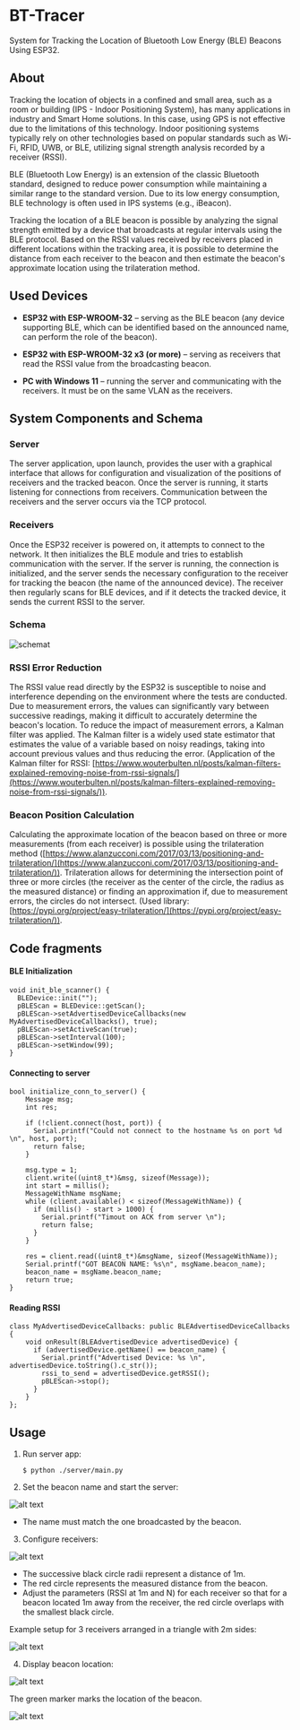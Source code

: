 # BT-Tracer
System for Tracking the Location of Bluetooth Low Energy (BLE) Beacons Using ESP32.

## About

Tracking the location of objects in a confined and small area, such as a room or building (IPS - Indoor Positioning System), has many applications in industry and Smart Home solutions. In this case, using GPS is not effective due to the limitations of this technology. Indoor positioning systems typically rely on other technologies based on popular standards such as Wi-Fi, RFID, UWB, or BLE, utilizing signal strength analysis recorded by a receiver (RSSI).

BLE (Bluetooth Low Energy) is an extension of the classic Bluetooth standard, designed to reduce power consumption while maintaining a similar range to the standard version. Due to its low energy consumption, BLE technology is often used in IPS systems (e.g., iBeacon).

Tracking the location of a BLE beacon is possible by analyzing the signal strength emitted by a device that broadcasts at regular intervals using the BLE protocol. Based on the RSSI values received by receivers placed in different locations within the tracking area, it is possible to determine the distance from each receiver to the beacon and then estimate the beacon's approximate location using the trilateration method.
 

## Used Devices

- **ESP32 with ESP-WROOM-32** – serving as the BLE beacon (any device supporting BLE, which can be identified based on the announced name, can perform the role of the beacon).

- **ESP32 with ESP-WROOM-32 x3 (or more)** – serving as receivers that read the RSSI value from the broadcasting beacon.

- **PC with Windows 11** – running the server and communicating with the receivers. It must be on the same VLAN as the receivers.

## System Components and Schema

### Server
The server application, upon launch, provides the user with a graphical interface that allows for configuration and visualization of the positions of receivers and the tracked beacon. Once the server is running, it starts listening for connections from receivers. Communication between the receivers and the server occurs via the TCP protocol.

### Receivers
Once the ESP32 receiver is powered on, it attempts to connect to the network. It then initializes the BLE module and tries to establish communication with the server. If the server is running, the connection is initialized, and the server sends the necessary configuration to the receiver for tracking the beacon (the name of the announced device). The receiver then regularly scans for BLE devices, and if it detects the tracked device, it sends the current RSSI to the server.

### Schema

![schemat](https://github.com/wojciechloboda/bt_tracker/assets/46354460/9c293090-ae7a-4e37-8075-00fe197e3c04)


### RSSI Error Reduction
The RSSI value read directly by the ESP32 is susceptible to noise and interference depending on the environment where the tests are conducted. Due to measurement errors, the values can significantly vary between successive readings, making it difficult to accurately determine the beacon's location. To reduce the impact of measurement errors, a Kalman filter was applied. The Kalman filter is a widely used state estimator that estimates the value of a variable based on noisy readings, taking into account previous values and thus reducing the error. (Application of the Kalman filter for RSSI: [https://www.wouterbulten.nl/posts/kalman-filters-explained-removing-noise-from-rssi-signals/](https://www.wouterbulten.nl/posts/kalman-filters-explained-removing-noise-from-rssi-signals/)).

### Beacon Position Calculation
Calculating the approximate location of the beacon based on three or more measurements (from each receiver) is possible using the trilateration method ([https://www.alanzucconi.com/2017/03/13/positioning-and-trilateration/](https://www.alanzucconi.com/2017/03/13/positioning-and-trilateration/)). Trilateration allows for determining the intersection point of three or more circles (the receiver as the center of the circle, the radius as the measured distance) or finding an approximation if, due to measurement errors, the circles do not intersect. (Used library: [https://pypi.org/project/easy-trilateration/](https://pypi.org/project/easy-trilateration/)).


## Code fragments


#### BLE Initialization

```
void init_ble_scanner() {
  BLEDevice::init("");
  pBLEScan = BLEDevice::getScan(); 
  pBLEScan->setAdvertisedDeviceCallbacks(new MyAdvertisedDeviceCallbacks(), true);
  pBLEScan->setActiveScan(true);
  pBLEScan->setInterval(100);
  pBLEScan->setWindow(99);
}
```

#### Connecting to server
```
bool initialize_conn_to_server() {
    Message msg;
    int res;

    if (!client.connect(host, port)) {
      Serial.printf("Could not connect to the hostname %s on port %d \n", host, port);
      return false;
    }

    msg.type = 1; 
    client.write((uint8_t*)&msg, sizeof(Message));
    int start = millis();
    MessageWithName msgName;
    while (client.available() < sizeof(MessageWithName)) {
      if (millis() - start > 1000) {
        Serial.printf("Timout on ACK from server \n");
        return false;
      }
    }

    res = client.read((uint8_t*)&msgName, sizeof(MessageWithName));
    Serial.printf("GOT BEACON NAME: %s\n", msgName.beacon_name);
    beacon_name = msgName.beacon_name;
    return true;
}

```

#### Reading RSSI
```
class MyAdvertisedDeviceCallbacks: public BLEAdvertisedDeviceCallbacks {
    void onResult(BLEAdvertisedDevice advertisedDevice) {
      if (advertisedDevice.getName() == beacon_name) {
        Serial.printf("Advertised Device: %s \n", advertisedDevice.toString().c_str());
        rssi_to_send = advertisedDevice.getRSSI();
        pBLEScan->stop();
      }
    }
};
```

## Usage

1. Run server app:
    ```
    $ python ./server/main.py
    ```
2. Set the beacon name and start the server:

![alt text](image-1.png)

 - The name must match the one broadcasted by the beacon.

3. Configure receivers:

![alt text](image-2.png)

- The successive black circle radii represent a distance of 1m.
- The red circle represents the measured distance from the beacon.
- Adjust the parameters (RSSI at 1m and N) for each receiver so that for a beacon located 1m away from the receiver, the red circle overlaps with the smallest black circle.

Example setup for 3 receivers arranged in a triangle with 2m sides:

![alt text](image-3.png)

4. Display beacon location:

![alt text](image-5.png)

The green marker marks the location of the beacon.

![alt text](image-4.png)


